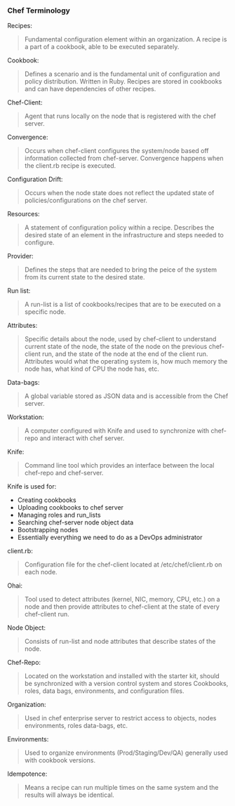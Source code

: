 ### Chef Terminology

Recipes:  
> Fundamental configuration element within an organization. A recipe is a part of a cookbook, able to be executed separately.

Cookbook:  
> Defines a scenario and is the fundamental unit of configuration and policy distribution. Written in Ruby. Recipes are stored in cookbooks and can have dependencies of other recipes.

Chef-Client:  
> Agent that runs locally on the node that is registered with the chef server.

Convergence:  
> Occurs when chef-client configures the system/node based off information collected from chef-server. Convergence happens when the client.rb recipe is executed.

Configuration Drift:  
> Occurs when the node state does not reflect the updated state of policies/configurations on the chef server.

Resources:  
> A statement of configuration policy within a recipe. Describes the desired state of an element in the infrastructure and steps needed to configure.

Provider:  
> Defines the steps that are needed to bring the peice of the system from its current state to the desired state.  

Run list:  
> A run-list is a list of cookbooks/recipes that are to be executed on a specific node.

Attributes:  
> Specific details about the node, used by chef-client to understand current state of the node, the state of the node on the previous chef-client run, and the state of the node at the end of the client run. Attributes would what the operating system is, how much memory the node has, what kind of CPU the node has, etc.

Data-bags:  
> A global variable stored as JSON data and is accessible from the Chef server.  

Workstation:  
> A computer configured with Knife and used to synchronize with chef-repo and interact with chef server.

Knife:  
> Command line tool which provides an interface between the local chef-repo and chef-server.  

Knife is used for:  
- Creating cookbooks  
- Uploading cookbooks to chef server  
- Managing roles and run_lists  
- Searching chef-server node object data  
- Bootstrapping nodes  
- Essentially everything we need to do as a DevOps administrator  

client.rb:  
> Configuration file for the chef-client located at /etc/chef/client.rb on each node.  

Ohai:  
> Tool used to detect attributes (kernel, NIC, memory, CPU, etc.) on a node and then provide attributes to chef-client at the state of every chef-client run.  

Node Object:  
> Consists of run-list and node attributes that describe states of the node.

Chef-Repo:  
> Located on the workstation and installed with the starter kit, should be synchronized with a version control system and stores Cookbooks, roles, data bags, environments, and configuration files.  

Organization:  
> Used in chef enterprise server to restrict access to objects, nodes environments, roles data-bags, etc.

Environments:  
> Used to organize environments (Prod/Staging/Dev/QA) generally used with cookbook versions.  

Idempotence:  
> Means a recipe can run multiple times on the same system and the results will always be identical.
